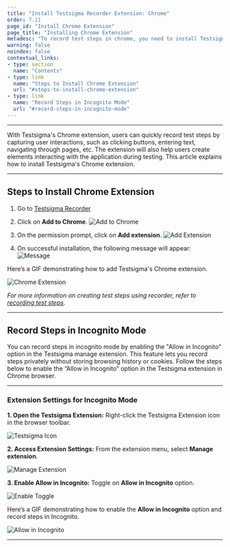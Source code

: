 ```yaml
---
title: "Install Testsigma Recorder Extension: Chrome"
order: 7.11
page_id: "Install Chrome Extension"
page_title: "Installing Chrome Extension"
metadesc: "To record test steps in chrome, you need to install Testsigma Recorder Chrome Extension | This article discusses how to download and install Testsigma chrome extension"
warning: false
noindex: false
contextual_links:
- type: section
  name: "Contents"
- type: link
  name: "Steps to Install Chrome Extension"
  url: "#steps-to-install-chrome-extension"
- type: link
  name: "Record Steps in Incognito Mode"
  url: "#record-steps-in-incognito-mode"
---
```


---

With Testsigma's Chrome extension, users can quickly record test steps by capturing user interactions, such as clicking buttons, entering text, navigating through pages, etc. The extension will also help users create elements interacting with the application during testing. This article explains how to install Testsigma's Chrome extension. 

---

## **Steps to Install Chrome Extension**

1. Go to <a href="https://chrome.google.com/webstore/detail/testsigma-recorder/epmomlhdjfgdobefcpocockpjihaabdp" target="_blank">Testsigma Recorder</a>

2. Click on **Add to Chrome**.
   ![Add to Chrome](https://s3.amazonaws.com/static-docs.testsigma.com/new_images/projects/applications/tsceatc.png)

3. On the permission prompt, click on **Add extension**.
   ![Add Extension](https://s3.amazonaws.com/static-docs.testsigma.com/new_images/projects/applications/tsceatchrome.png)

4. On successful installation, the following message will appear:
   ![Message](https://s3.amazonaws.com/static-docs.testsigma.com/new_images/projects/applications/tscesa.png)

Here’s a GIF demonstrating how to add Testsigma's Chrome extension.

![Chrome Extension](https://s3.amazonaws.com/static-docs.testsigma.com/new_images/projects/applications/EnableChromeExt.gif)

*For more information on creating test steps using recorder, refer to [recording test steps](https://testsigma.com/docs/test-cases/create-test-steps/overview/#creating-test-steps-using-test-recorder).*


---

## **Record Steps in Incognito Mode**

You can record steps in incognito mode by enabling the "Allow in Incognito" option in the Testsigma manage extension. This feature lets you record steps privately without storing browsing history or cookies. Follow the steps below to enable the “Allow in Incognito” option in the Testsigma extension in Chrome browser.

---

### **Extension Settings for Incognito Mode**


**1. Open the Testsigma Extension:** Right-click the Testsigma Extension icon in the browser toolbar.

   ![Testsigma Icon](https://s3.amazonaws.com/static-docs.testsigma.com/new_images/projects/applications/imtch.png)


**2. Access Extension Settings:** From the extension menu, select **Manage extension**.

   ![Manage Extension](https://s3.amazonaws.com/static-docs.testsigma.com/new_images/projects/applications/immexten.png)

**3. Enable Allow in Incognito:** Toggle on **Allow in Incognito** option.

   ![Enable Toggle](https://s3.amazonaws.com/static-docs.testsigma.com/new_images/projects/applications/imaiim.png)


Here’s a GIF demonstrating how to enable the **Allow in Incognito** option and record steps in Incognito.

![Allow in Incognito](https://s3.amazonaws.com/static-docs.testsigma.com/new_images/projects/applications/IncognitoGifNew.gif)

---